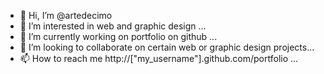 - 👋 Hi, I’m @artedecimo
- 👀 I’m interested in web and graphic design ...
- 🌱 I’m currently working on portfolio on github ...
- 💞️ I’m looking to collaborate on certain web or graphic design projects...
- 📫 How to reach me http://["my_username"].github.com/portfolio ...

<!---
artedecimo/artedecimo is a ✨ special ✨ repository because its `README.md` (this file) appears on your GitHub profile.
You can click the Preview link to take a look at your changes.
--->
